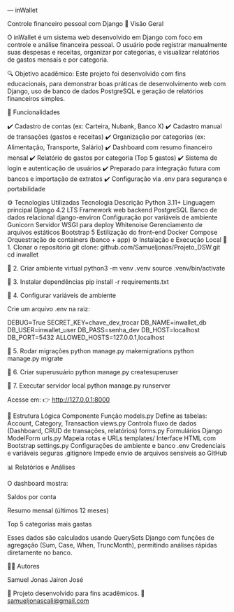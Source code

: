 
— inWallet 

Controle financeiro pessoal com Django
🧩 Visão Geral

O inWallet é um sistema web desenvolvido em Django com foco em controle e análise financeira pessoal.
O usuário pode registrar manualmente suas despesas e receitas, organizar por categorias, e visualizar relatórios de gastos mensais e por categoria.

🔍 Objetivo acadêmico:
Este projeto foi desenvolvido com fins educacionais, para demonstrar boas práticas de desenvolvimento web com Django, uso de banco de dados PostgreSQL e geração de relatórios financeiros simples.

🚀 Funcionalidades

✔️ Cadastro de contas (ex: Carteira, Nubank, Banco X)
✔️ Cadastro manual de transações (gastos e receitas)
✔️ Organização por categorias (ex: Alimentação, Transporte, Salário)
✔️ Dashboard com resumo financeiro mensal
✔️ Relatório de gastos por categoria (Top 5 gastos)
✔️ Sistema de login e autenticação de usuários
✔️ Preparado para integração futura com bancos e importação de extratos
✔️ Configuração via .env para segurança e portabilidade


⚙️ Tecnologias Utilizadas
Tecnologia	Descrição
Python 3.11+	Linguagem principal
Django 4.2 LTS	Framework web backend
PostgreSQL	Banco de dados relacional
django-environ	Configuração por variáveis de ambiente
Gunicorn	Servidor WSGI para deploy
Whitenoise	Gerenciamento de arquivos estáticos
Bootstrap 5	Estilização do front-end
Docker Compose	Orquestração de containers (banco + app)
⚙️ Instalação e Execução Local
🔹 1. Clonar o repositório
git clone:  github.com/Samueljonas/Projeto_DSW.git
cd inwallet

🔹 2. Criar ambiente virtual
python3 -m venv .venv
source .venv/bin/activate

🔹 3. Instalar dependências
pip install -r requirements.txt

🔹 4. Configurar variáveis de ambiente

Crie um arquivo .env na raiz:

DEBUG=True
SECRET_KEY=chave_dev_trocar
DB_NAME=inwallet_db
DB_USER=inwallet_user
DB_PASS=senha_dev
DB_HOST=localhost
DB_PORT=5432
ALLOWED_HOSTS=127.0.0.1,localhost

🔹 5. Rodar migrações
python manage.py makemigrations
python manage.py migrate

🔹 6. Criar superusuário
python manage.py createsuperuser

🔹 7. Executar servidor local
python manage.py runserver


Acesse em: 👉 http://127.0.0.1:8000



🧠 Estrutura Lógica
Componente	Função
models.py	Define as tabelas: Account, Category, Transaction
views.py	Controla fluxo de dados (Dashboard, CRUD de transações, relatórios)
forms.py	Formulários Django ModelForm
urls.py	Mapeia rotas e URLs
templates/	Interface HTML com Bootstrap
settings.py	Configurações de ambiente e banco 
.env	Credenciais e variáveis seguras
.gitignore	Impede envio de arquivos sensíveis ao GitHub

📊 Relatórios e Análises

O dashboard mostra:

Saldos por conta

Resumo mensal (últimos 12 meses)

Top 5 categorias mais gastas

Esses dados são calculados usando QuerySets Django com funções de agregação (Sum, Case, When, TruncMonth), permitindo análises rápidas diretamente no banco.


🧑‍💻 Autores

Samuel Jonas
Jairon José

💼 Projeto desenvolvido para fins acadêmicos.
📧 samueljonascali@gmail.com
